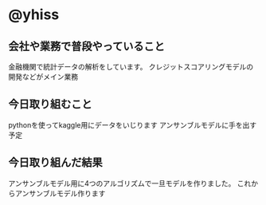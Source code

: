 # @yhiss

## 会社や業務で普段やっていること

金融機関で統計データの解析をしています。
クレジットスコアリングモデルの開発などがメイン業務

## 今日取り組むこと

pythonを使ってkaggle用にデータをいじります
アンサンブルモデルに手を出す予定

## 今日取り組んだ結果
アンサンブルモデル用に4つのアルゴリズムで一旦モデルを作りました。
これからアンサンブルモデル作ります
